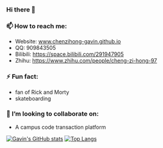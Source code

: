### Hi there 👋
### 📫 How to reach me:
* Website: www.chenzihong-gavin.github.io
* QQ: 909843505
* Bilibili: https://space.bilibili.com/291947905
* Zhihu: https://www.zhihu.com/people/cheng-zi-hong-97
### ⚡ Fun fact:
* fan of Rick and Morty
* skateboarding
### 👯 I’m looking to collaborate on:
* A campus code transaction platform
<!--
**ChenZiHong-Gavin/ChenZiHong-Gavin** is a ✨ _special_ ✨ repository because its `README.md` (this file) appears on your GitHub profile.

Here are some ideas to get you started:

- 🔭 I’m currently working on ...
- 🌱 I’m currently learning ...
- 👯 I’m looking to collaborate on ...
- 🤔 I’m looking for help with ...
- 💬 Ask me about ...
- 📫 How to reach me: ...
- 😄 Pronouns: ...
- ⚡ Fun fact: ...
-->


[![Gavin's GitHub stats](https://github-readme-stats.vercel.app/api?username=ChenZiHong-Gavin&theme=solarized-light)](https://github.com/anuraghazra/github-readme-stats)
[![Top Langs](https://github-readme-stats.vercel.app/api/top-langs/?username=ChenZiHong-Gavin&theme=solarized-light)](https://github.com/anuraghazra/github-readme-stats)
